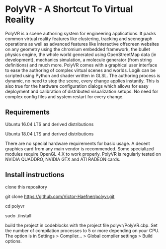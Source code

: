 <h1>PolyVR - A Shortcut To Virtual Reality</h1>

PolyVR is a scene authoring system for engineering applications.
It packs common virtual reality features like clustering, tracking and scenegraph operations as well as advanced features like interactive offscreen websites on any geometry using the chromium embedded framework, the bullet physics engine, the whole world generated using OpenStreetMap data (in development), mechanics simulation, a molecule generator (from string definitions) and much more. PolyVR comes with a graphical user interface to ease the authoring of complex virtual scenes and worlds. Logik can be scripted using Python and shader written in GLSL. The authoring process is dynamic, no need to stop the scene, every change applies instantly. This is also true for the hardware configuration dialogs which allows for easy deployment and calibration of distributed visualization setups. No need for complex config files and system restart for every change.

<h2>Requirements</h2>

Ubuntu 16.04 LTS and derived distributions

Ubuntu 18.04 LTS and derived distributions

There are no special hardware requirements for basic usage.
A decent graphics card from any main vendor is recommended.
Some specialized modules require OpenGL 4.X to work properly.
PolyVR is regularly tested on NVIDIA QUADDRO, NVIDIA GTX and ATI RADEON cards.

<h2>Install instructions</h2>

clone this repository

 git clone https://github.com/Victor-Haefner/polyvr.git

 cd polyvr

 sudo ./install


build the project in codeblocks with the project file polyvr/PolyVR.cbp.
Set the number of compilation processes to 5 or more depending on your CPU.
The option is in Settings > Compiler... > Global compiler settings > Build options.


